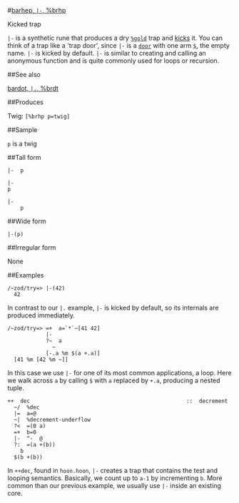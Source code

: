 #[barhep, `|-`, %brhp](#brhp)

Kicked trap

`|-` is a synthetic rune that produces a dry [`%gold`]() trap and [kicks]() it. You can think of a trap like a 'trap door', since `|-` is a [`door`]() with one arm [`$`](), the empty name. `|-` is kicked by default. `|-` is similar to creating and calling an anonymous function and is quite commonly used for loops or recursion.

##See also 

[bardot, `|.`, %brdt](#brdt)

##Produces

Twig: `[%brhp p=twig]`

##Sample

`p` is a twig

##Tall form

    |-  p

    |-
    p

    |-
        p

##Wide form

    |-(p)

##Irregular form

None

##Examples

    /~zod/try=> |-(42)
      42

In contrast to our `|.` example, `|-` is kicked by default, so its internals are produced immediately.

    /~zod/try=> =+  a=`*`~[41 42]
                |-
                ?~  a
                  ~
                [-.a %m $(a +.a)]
      [41 %m [42 %m ~]]

In this case we use `|-` for one of its most common applications, a loop. Here we walk across `a` by calling `$` with `a` replaced by `+.a`, producing a nested tuple. 

    ++  dec                                                 ::  decrement
      ~/  %dec
      |=  a=@
      ~|  %decrement-underflow
      ?<  =(0 a)
      =+  b=0
      |-  ^-  @
      ?:  =(a +(b))
        b
      $(b +(b))

In `++dec`, found in `hoon.hoon`, `|-` creates a trap that contains the test and looping semantics. Basically, we count up to `a-1` by incrementing `b`. More common than our previous example, we usually use `|-` inside an existing core. 
